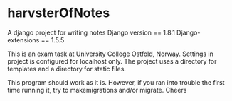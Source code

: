 # harvsterOfNotes
A django project for writing notes
Django version == 1.8.1
Django-extensions == 1.5.5

This is an exam task at University College Ostfold, Norway. 
Settings in project is configured for localhost only.
The project uses a directory for templates and a directory for static files.

This program should work as it is. However, if you ran into trouble the first time running it, try to makemigrations and/or migrate. Cheers
